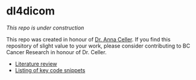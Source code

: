 # dl4dicom

*This repo is under construction*

This repo was created in honour of [Dr. Anna Celler](http://donate.bccancerfoundation.com/site/TR?px=2803786&fr_id=3390&pg=personal). If you find this repository of slight value to your work, please consider contributing to BC Cancer Research in honour of Dr. Celler.

- [Literature review](lit_rev.md)
- [Listing of key code snippets](examples.md)
```
```
